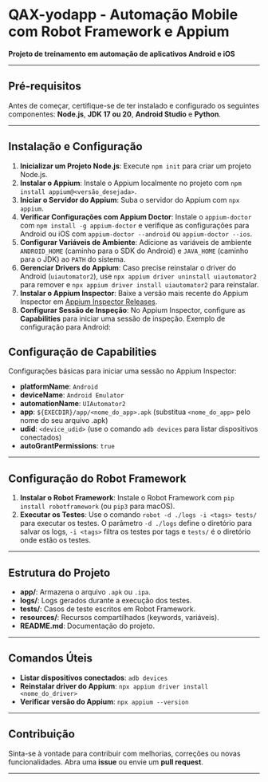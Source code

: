 # QAX-yodapp - Automação Mobile com Robot Framework e Appium

**Projeto de treinamento em automação de aplicativos Android e iOS**

---

## Pré-requisitos

Antes de começar, certifique-se de ter instalado e configurado os seguintes componentes: **Node.js**, **JDK 17 ou 20**, **Android Studio** e **Python**.

---

## Instalação e Configuração

1. **Inicializar um Projeto Node.js**: Execute `npm init` para criar um projeto Node.js.
2. **Instalar o Appium**: Instale o Appium localmente no projeto com `npm install appium@<versão_desejada>`.
3. **Iniciar o Servidor do Appium**: Suba o servidor do Appium com `npx appium`.
4. **Verificar Configurações com Appium Doctor**: Instale o `appium-doctor` com `npm install -g appium-doctor` e verifique as configurações para Android ou iOS com `appium-doctor --android` ou `appium-doctor --ios`.
5. **Configurar Variáveis de Ambiente**: Adicione as variáveis de ambiente `ANDROID_HOME` (caminho para o SDK do Android) e `JAVA_HOME` (caminho para o JDK) ao `PATH` do sistema.
6. **Gerenciar Drivers do Appium**: Caso precise reinstalar o driver do Android (`uiautomator2`), use `npx appium driver uninstall uiautomator2` para remover e `npx appium driver install uiautomator2` para reinstalar.
7. **Instalar o Appium Inspector**: Baixe a versão mais recente do Appium Inspector em [Appium Inspector Releases](https://github.com/appium/appium-inspector/releases).
8. **Configurar Sessão de Inspeção**: No Appium Inspector, configure as **Capabilities** para iniciar uma sessão de inspeção. Exemplo de configuração para Android:

## Configuração de Capabilities

Configurações básicas para iniciar uma sessão no Appium Inspector:

- **platformName**: `Android`
- **deviceName**: `Android Emulator`
- **automationName**: `UIAutomator2`
- **app**: `${EXECDIR}/app/<nome_do_app>.apk` (substitua `<nome_do_app>` pelo nome do seu arquivo .apk)
- **udid**: `<device_udid>` (use o comando `adb devices` para listar dispositivos conectados)
- **autoGrantPermissions**: `true`


---

## Configuração do Robot Framework

1. **Instalar o Robot Framework**: Instale o Robot Framework com `pip install robotframework` (ou `pip3` para macOS).
2. **Executar os Testes**: Use o comando `robot -d ./logs -i <tags> tests/` para executar os testes. O parâmetro `-d ./logs` define o diretório para salvar os logs, `-i <tags>` filtra os testes por tags e `tests/` é o diretório onde estão os testes.
     
---



## Estrutura do Projeto
  - **app/**: Armazena o arquivo `.apk` ou `.ipa`.
  - **logs/**: Logs gerados durante a execução dos testes.
  - **tests/**: Casos de teste escritos em Robot Framework.
  - **resources/**: Recursos compartilhados (keywords, variáveis).
  - **README.md**: Documentação do projeto.

---

## Comandos Úteis

- **Listar dispositivos conectados**: `adb devices`
- **Reinstalar driver do Appium**: `npx appium driver install <nome_do_driver>`
- **Verificar versão do Appium**: `npx appium --version`

---

## Contribuição

Sinta-se à vontade para contribuir com melhorias, correções ou novas funcionalidades. Abra uma **issue** ou envie um **pull request**.

---
